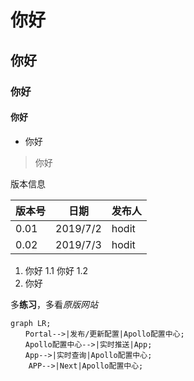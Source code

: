 # 你好

## 你好

### 你好

#### 你好

- 你好

> 你好

版本信息

版本号|日期|发布人
---|---|---
0.01|2019/7/2|hodit
0.02|2019/7/3|hodit

1. 你好
1.1 你好
1.2
2. 你好



多**练习**，多看*原版网站*
```mermaid
graph LR;
　　Portal-->|发布/更新配置|Apollo配置中心;
　　Apollo配置中心-->|实时推送|App;
　　App-->|实时查询|Apollo配置中心;
    APP-->|Next|Apollo配置中心;
```
